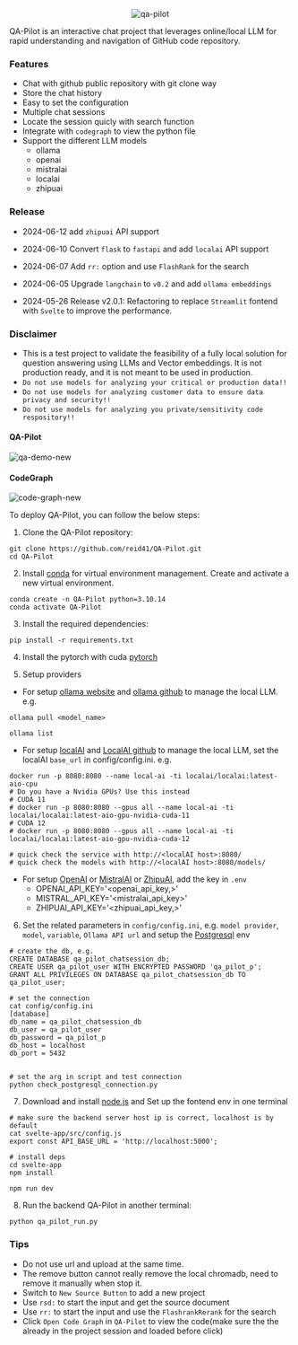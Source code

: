 <p align="center">
  <img src="https://github.com/reid41/QA-Pilot/assets/25558653/4b45b525-5fac-4a3c-94e9-46364bdb36c3" alt="qa-pilot">
</p>

QA-Pilot is an interactive chat project that leverages online/local LLM for rapid understanding and navigation of GitHub code repository.

### Features

* Chat with github public repository with git clone way
* Store the chat history 
* Easy to set the configuration
* Multiple chat sessions
* Locate the session quicly with search function
* Integrate with `codegraph` to view the python file
* Support the different LLM models
    * ollama
    * openai
    * mistralai
    * localai
    * zhipuai


### Release

* 2024-06-12  add `zhipuai` API support

* 2024-06-10 Convert `flask` to `fastapi` and add `localai` API support

* 2024-06-07 Add `rr:` option and use `FlashRank` for the search 

* 2024-06-05 Upgrade `langchain` to `v0.2` and add `ollama embeddings`

* 2024-05-26 Release v2.0.1: Refactoring to replace `Streamlit` fontend with `Svelte` to improve the performance.

### Disclaimer

* This is a test project to validate the feasibility of a fully local solution for question answering using LLMs and Vector embeddings. It is not production ready, and it is not meant to be used in production. 
* `Do not use models for analyzing your critical or production data!!`
* `Do not use models for analyzing customer data to ensure data privacy and security!!`
* `Do not use models for analyzing you private/sensitivity code respository!!`

#### QA-Pilot
![qa-demo-new](https://github.com/reid41/QA-Pilot/assets/25558653/8198730f-32ec-4664-a10c-43b3f40c99ad)


#### CodeGraph
![code-graph-new](https://github.com/reid41/QA-Pilot/assets/25558653/8c47ea00-d703-42b5-b43b-d40796e7de1d)

To deploy QA-Pilot, you can follow the below steps:

1. Clone the QA-Pilot repository:

```shell
git clone https://github.com/reid41/QA-Pilot.git
cd QA-Pilot
```

2. Install [conda](https://www.anaconda.com/download) for virtual environment management. Create and activate a new virtual environment.

```shell
conda create -n QA-Pilot python=3.10.14
conda activate QA-Pilot
```


3. Install the required dependencies:

```shell
pip install -r requirements.txt
```

4. Install the pytorch with cuda [pytorch](https://pytorch.org/get-started/locally/)


5. Setup providers

* For setup [ollama website](https://ollama.com/) and [ollama github](https://github.com/ollama/ollama) to manage the local LLM. 
e.g.

```shell
ollama pull <model_name>

ollama list
```

* For setup [localAI](https://localai.io/) and [LocalAI github](https://github.com/mudler/LocalAI) to manage the local LLM, set the localAI `base_url` in config/config.ini.
e.g.
```shell
docker run -p 8080:8080 --name local-ai -ti localai/localai:latest-aio-cpu
# Do you have a Nvidia GPUs? Use this instead
# CUDA 11
# docker run -p 8080:8080 --gpus all --name local-ai -ti localai/localai:latest-aio-gpu-nvidia-cuda-11
# CUDA 12
# docker run -p 8080:8080 --gpus all --name local-ai -ti localai/localai:latest-aio-gpu-nvidia-cuda-12

# quick check the service with http://<localAI host>:8080/
# quick check the models with http://<localAI host>:8080/models/
```

* For setup [OpenAI](https://platform.openai.com/docs/overview) or [MistralAI](https://docs.mistral.ai/) or [ZhipuAI](https://open.bigmodel.cn/), add the key in `.env`
  - OPENAI_API_KEY='<openai_api_key,>'
  - MISTRAL_API_KEY='<mistralai_api_key>'
  - ZHIPUAI_API_KEY='<zhipuai_api_key,>'

6. Set the related parameters in `config/config.ini`, e.g. `model provider`, `model`, `variable`, `Ollama API url` and setup the [Postgresql](https://www.postgresql.org/download/) env
```shell
# create the db, e.g.
CREATE DATABASE qa_pilot_chatsession_db;
CREATE USER qa_pilot_user WITH ENCRYPTED PASSWORD 'qa_pilot_p';
GRANT ALL PRIVILEGES ON DATABASE qa_pilot_chatsession_db TO qa_pilot_user;

# set the connection
cat config/config.ini
[database]
db_name = qa_pilot_chatsession_db
db_user = qa_pilot_user
db_password = qa_pilot_p
db_host = localhost
db_port = 5432


# set the arg in script and test connection
python check_postgresql_connection.py
```

7. Download and install [node.js](https://nodejs.org/en/download/package-manager) and Set up the fontend env in one terminal
```shell
# make sure the backend server host ip is correct, localhost is by default
cat svelte-app/src/config.js
export const API_BASE_URL = 'http://localhost:5000';

# install deps
cd svelte-app
npm install

npm run dev
```

8. Run the backend QA-Pilot in another terminal:

```shell
python qa_pilot_run.py
```

### Tips
* Do not use url and upload at the same time.
* The remove button cannot really remove the local chromadb, need to remove it manually when stop it.
* Switch to `New Source Button` to add a new project
* Use `rsd:` to start the input and get the source document
* Use `rr:` to start the input and use the `FlashrankRerank` for the search
* Click `Open Code Graph` in `QA-Pilot` to view the code(make sure the the already in the project session and loaded before click)

